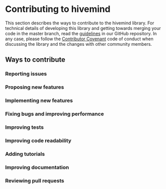 # Contributing to hivemind

This section describes the ways to contribute to the hivemind library. For technical details of developing this library
and getting towards merging your code in the master branch, read
the [guidelines](https://github.com/learning-at-home/hivemind/blob/master/CONTRIBUTING.md#) in our GitHub repository. In
any case, please follow the [Contributor Covenant](https://www.contributor-covenant.org/version/2/0/code_of_conduct/)
code of conduct when discussing the library and the changes with other community members.

## Ways to contribute

### Reporting issues

### Proposing new features

### Implementing new features

### Fixing bugs and improving performance

### Improving tests

### Improving code readability

### Adding tutorials

### Improving documentation

### Reviewing pull requests

